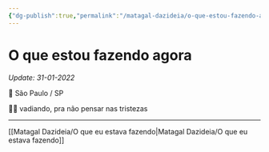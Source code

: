 ```yaml
---
{"dg-publish":true,"permalink":"/matagal-dazideia/o-que-estou-fazendo-agora/","title":"O que estou fazendo agora"}
---
```


# O que estou fazendo agora
*Update: 31-01-2022*

📌 São Paulo / SP

🙇‍♂️ vadiando, pra não pensar nas tristezas

---
[[Matagal Dazideia/O que eu estava fazendo\|Matagal Dazideia/O que eu estava fazendo]]